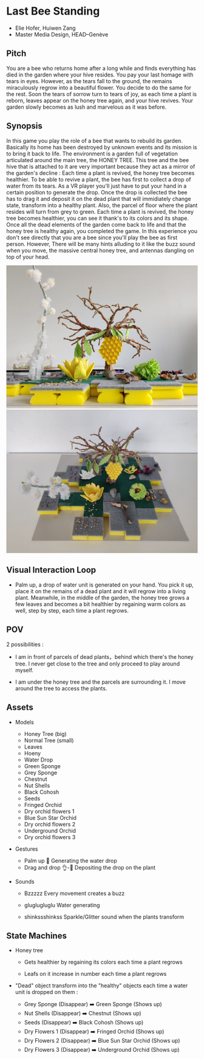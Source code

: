 # Last Bee Standing

- Elie Hofer, Huiwen Zang
- Master Media Design, HEAD–Genève

## Pitch

You are a bee who returns home after a long while and finds everything has died in the garden where your hive resides. You pay your last homage with tears in eyes. However, as the tears fall to the ground, the remains miraculously regrow into a beautiful flower. You decide to do the same for the rest. Soon the tears of sorrow turn to tears of joy, as each time a plant is reborn, leaves appear on the honey tree again, and your hive revives. Your garden slowly becomes as lush and marvelous as it was before.

## Synopsis

In this game you play the role of a bee that wants to rebuild its garden. Basically its home has been destroyed by unknown events and its mission is to bring it back to life. The environment is a garden full of vegetation articulated around the main tree, the HONEY TREE. This tree and the bee hive that is attached to it are very important because they act as a mirror of the garden's decline : Each time a plant is revived, the honey tree becomes healthier. To be able to revive a plant, the bee has first to collect a drop of water from its tears. As a VR player you'll just have to put your hand in a certain position to generate the drop. Once the drop is collected the bee has to drag it and deposit it on the dead plant that will immidiately change state, transform into a healthy plant. Also, the parcel of floor where the plant resides will turn from grey to green. Each time a plant is revived, the honey tree becomes healthier, you can see it thank's to its colors and its shape. Once all the dead elements of the garden come back to life and that the honey tree is healthy again, you completed the game. In this experience you don't see directly that you are a bee since you'll play the bee as first person. However, There will be many hints alluding to it like the buzz sound when you move, the massive central honey tree, and antennas dangling on top of your head.

![maq](devlog/images/maquette7.jpg)
![maq](devlog/images/maquette8.jpg)

## Visual Interaction Loop

- Palm up, a drop of water unit is generated on your hand. You pick it up, place it on the remains of a dead plant and it will regrow into a living plant. Meanwhile, in the middle of the garden, the honey tree grows a few leaves and becomes a bit healthier by regaining warm colors as well, step by step, each time a plant regrows.

## POV

2 possibilities :

- I am in front of parcels of dead plants，behind which there's the honey tree. I never get close to the tree and only proceed to play around myself.

- I am under the honey tree and the parcels are surrounding it. I move around the tree to access the plants.

## Assets

- Models

  - Honey Tree (big)
  - Normal Tree (small)
  - Leaves
  - Hoeny
  - Water Drop
  - Green Sponge
  - Grey Sponge
  - Chestnut
  - Nut Shells
  - Black Cohosh
  - Seeds
  - Fringed Orchid
  - Dry orchid flowers 1
  - Blue Sun Star Orchid
  - Dry orchid flowers 2
  - Underground Orchid
  - Dry orchid flowers 3

- Gestures

  - Palm up 🫴
    Generating the water drop
  - Drag and drop 👌-🫳
    Depositing the drop on the plant

- Sounds

  - Bzzzzz
    Every movement creates a buzz

  - gluglugluglu
    Water generating

  - shinkssshinkss
    Sparkle/Glitter sound when the plants transform

## State Machines

- Honey tree

  - Gets healthier by regaining its colors each time a plant regrows

  - Leafs on it increase in number each time a plant regrows

- "Dead" object transform into the "healthy" objects each time a water unit is dropped on them :

  - Grey Sponge (Disappear) ➡️ Green Sponge (Shows up)
  - Nut Shells (Disappear) ➡️ Chestnut (Shows up)
  - Seeds (Disappear) ➡️ Black Cohosh (Shows up)
  - Dry Flowers 1 (Disappear) ➡️ Fringed Orchid (Shows up)
  - Dry Flowers 2 (Disappear) ➡️ Blue Sun Star Orchid (Shows up)
  - Dry Flowers 3 (Disappear) ➡️ Underground Orchid (Shows up)
